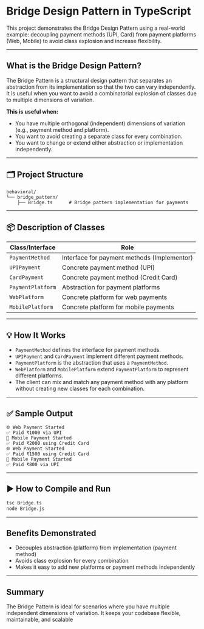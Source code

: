 # Bridge Design Pattern in TypeScript

This project demonstrates the Bridge Design Pattern using a real-world example: decoupling payment methods (UPI, Card) from payment platforms (Web, Mobile) to avoid class explosion and increase flexibility.

---

## What is the Bridge Design Pattern?

The Bridge Pattern is a structural design pattern that separates an abstraction from its implementation so that the two can vary independently. It is useful when you want to avoid a combinatorial explosion of classes due to multiple dimensions of variation.

**This is useful when:**
- You have multiple orthogonal (independent) dimensions of variation (e.g., payment method and platform).
- You want to avoid creating a separate class for every combination.
- You want to change or extend either abstraction or implementation independently.

---

## 🗂️ Project Structure

```
behavioral/
└── bridge_pattern/
    ├── Bridge.ts      # Bridge pattern implementation for payments
```

---

## 📦 Description of Classes

| Class/Interface      | Role                                                      |
|----------------------|-----------------------------------------------------------|
| `PaymentMethod`      | Interface for payment methods (Implementor)               |
| `UPIPayment`         | Concrete payment method (UPI)                             |
| `CardPayment`        | Concrete payment method (Credit Card)                     |
| `PaymentPlatform`    | Abstraction for payment platforms                         |
| `WebPlatform`        | Concrete platform for web payments                        |
| `MobilePlatform`     | Concrete platform for mobile payments                     |

---

## 💡 How It Works

- `PaymentMethod` defines the interface for payment methods.
- `UPIPayment` and `CardPayment` implement different payment methods.
- `PaymentPlatform` is the abstraction that uses a `PaymentMethod`.
- `WebPlatform` and `MobilePlatform` extend `PaymentPlatform` to represent different platforms.
- The client can mix and match any payment method with any platform without creating new classes for each combination.

---

## ✅ Sample Output

```
🌐 Web Payment Started
✅ Paid ₹1000 via UPI
📱 Mobile Payment Started
✅ Paid ₹2000 using Credit Card
🌐 Web Payment Started
✅ Paid ₹1500 using Credit Card
📱 Mobile Payment Started
✅ Paid ₹800 via UPI
```

---

## ▶️ How to Compile and Run

```sh
tsc Bridge.ts
node Bridge.js
```

---

## Benefits Demonstrated

- Decouples abstraction (platform) from implementation (payment method)
- Avoids class explosion for every combination
- Makes it easy to add new platforms or payment methods independently

---

## Summary

The Bridge Pattern is ideal for scenarios where you have multiple independent dimensions of variation. It keeps your codebase flexible, maintainable, and scalable